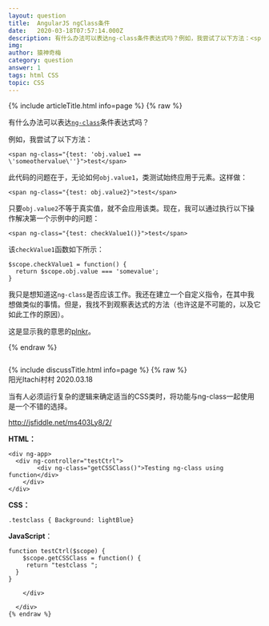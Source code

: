 ```yaml
---
layout: question
title:  AngularJS ngClass条件
date:   2020-03-18T07:57:14.000Z
description: 有什么办法可以表达ng-class条件表达式吗？例如，我尝试了以下方法：<span ng-class="{test  'obj.value1 ==...
img: 
author: 猿神奇梅
category: question
answer: 1
tags: html CSS
topic: CSS
---
```

<div class="article-root">
  <div class="article">
    {% include articleTitle.html info=page %}
    {% raw %}
    <div class="article-content"><p><font style="vertical-align: inherit;"><font style="vertical-align: inherit;">有什么办法可以表达</font></font><a href="https://docs.angularjs.org/api/ng/directive/ngClass" rel="noreferrer"><code>ng-class</code></a><font style="vertical-align: inherit;"><font style="vertical-align: inherit;">条件</font><font style="vertical-align: inherit;">表达式</font><font style="vertical-align: inherit;">吗？</font></font></p>

<p><font style="vertical-align: inherit;"><font style="vertical-align: inherit;">例如，我尝试了以下方法：</font></font></p>

<pre><code>&lt;span ng-class="{test: 'obj.value1 == \'someothervalue\''}"&gt;test&lt;/span&gt;
</code></pre>

<p><font style="vertical-align: inherit;"><font style="vertical-align: inherit;">此代码的问题在于，无论如何</font></font><code>obj.value1</code><font style="vertical-align: inherit;"><font style="vertical-align: inherit;">，类测试始终应用于元素。</font><font style="vertical-align: inherit;">这样做：</font></font></p>

<pre><code>&lt;span ng-class="{test: obj.value2}"&gt;test&lt;/span&gt;
</code></pre>

<p><font style="vertical-align: inherit;"><font style="vertical-align: inherit;">只要</font></font><code>obj.value2</code><font style="vertical-align: inherit;"><font style="vertical-align: inherit;">不等于真实值，就不会应用该类。</font><font style="vertical-align: inherit;">现在，我可以通过执行以下操作解决第一个示例中的问题：</font></font></p>

<pre><code>&lt;span ng-class="{test: checkValue1()}"&gt;test&lt;/span&gt;
</code></pre>

<p><font style="vertical-align: inherit;"><font style="vertical-align: inherit;">该</font></font><code>checkValue1</code><font style="vertical-align: inherit;"><font style="vertical-align: inherit;">函数如下所示：</font></font></p>

<pre><code>$scope.checkValue1 = function() {<font></font>
  return $scope.obj.value === 'somevalue';<font></font>
}<font></font>
</code></pre>

<p><font style="vertical-align: inherit;"><font style="vertical-align: inherit;">我只是想知道这</font></font><code>ng-class</code><font style="vertical-align: inherit;"><font style="vertical-align: inherit;">是否应该工作。</font><font style="vertical-align: inherit;">我还在建立一个自定义指令，在其中我想做类似的事情。</font><font style="vertical-align: inherit;">但是，我找不到观察表达式的方法（也许这是不可能的，以及它如此工作的原因）。</font></font></p>

<p><font style="vertical-align: inherit;"><font style="vertical-align: inherit;">这是</font><font style="vertical-align: inherit;">显示我的意思</font><font style="vertical-align: inherit;">的</font></font><a href="http://plnkr.co/edit/iSh0t8swDEyGbh7ylZg2?p=preview" rel="noreferrer"><font style="vertical-align: inherit;"><font style="vertical-align: inherit;">plnkr</font></font></a><font style="vertical-align: inherit;"><font style="vertical-align: inherit;">。</font></font></p></div>
    {% endraw %}
  </div>
  <p style="height: 0;width:0;overflow: hidden;"> 第2044篇《AngularJS ngClass条件》来自Winter(https://github.com/aiyld/aiyld.github.io)的站点</p>
  <div class="discuss-wrapper">
    {% include discussTitle.html info=page %}
    {% raw %}
    <div class="discuss-item">
        <div class="discuss-parent">
          <div class="discuss-meta">
            <span class="discuss-user">阳光Itachi村村</span>
            <span class="discuss-time">2020.03.18</span>
          </div>
          <div class="discuss-comment"><p><font style="vertical-align: inherit;"><font style="vertical-align: inherit;">当有人必须运行复杂的逻辑来确定适当的CSS类时，将功能与ng-class一起使用是一个不错的选择。</font></font></p>

<p><a href="http://jsfiddle.net/ms403Ly8/2/" rel="noreferrer"><font style="vertical-align: inherit;"><font style="vertical-align: inherit;">http://jsfiddle.net/ms403Ly8/2/</font></font></a></p>

<p><strong><font style="vertical-align: inherit;"><font style="vertical-align: inherit;">HTML：</font></font></strong></p>

<pre><code>&lt;div ng-app&gt;<font></font>
  &lt;div ng-controller="testCtrl"&gt;<font></font>
        &lt;div ng-class="getCSSClass()"&gt;Testing ng-class using function&lt;/div&gt;       <font></font>
    &lt;/div&gt;<font></font>
&lt;/div&gt;<font></font>
</code></pre>

<p><strong><font style="vertical-align: inherit;"><font style="vertical-align: inherit;">CSS：</font></font></strong></p>

<pre><code>.testclass { Background: lightBlue}
</code></pre>

<p><strong><font style="vertical-align: inherit;"><font style="vertical-align: inherit;">JavaScript</font></font></strong><font style="vertical-align: inherit;"><font style="vertical-align: inherit;">：</font></font></p>

<pre><code>function testCtrl($scope) {<font></font>
    $scope.getCSSClass = function() {<font></font>
     return "testclass ";<font></font>
  }     <font></font>
}<font></font>
</code></pre></div>
        </div>
        
      </div>
    {% endraw %}
  </div>
<div>

